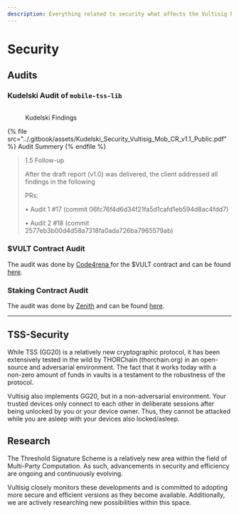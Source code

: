```yaml
---
description: Everything related to security what affects the Vultisig Project
---
```


# Security

## Audits

### Kudelski Audit of `mobile-tss-lib`

<figure><img src="../.gitbook/assets/TSS-Security.png" alt=""><figcaption><p>Kudelski Findings</p></figcaption></figure>

{% file src="../.gitbook/assets/Kudelski_Security_Vultisig_Mob_CR_v1.1_Public.pdf" %}
Audit Summery
{% endfile %}

> 1.5 Follow-up
>
> After the draft report (v1.0) was delivered, the client addressed all findings in the following
>
> PRs:
>
> • Audit 1 #17 (commit 06fc76f4d6d34f21fa5d1cafd1eb594d8ac4fdd7)
>
> • Audit 2 #18 (commit 2577eb3b00d4d58a7318fa0ada726ba7965579ab)

### **$VULT Contract Audit**

The audit was done by [Code4rena ](https://x.com/code4rena)for  the $VULT contract and can be found [here](https://code4rena.com/reports/2024-06-vultisig).

### Staking Contract Audit

The audit was done by [Zenith](https://x.com/zenith256) and can be found [here](https://github.com/zenith-security/reports/blob/main/reports/Vultisig%20-%20Zenith%20Audit%20Report.pdf).&#x20;

***

## TSS-Security

While TSS (GG20) is a relatively new cryptographic protocol, it has been extensively tested in the wild by THORChain (thorchain.org) in an open-source and adversarial environment. The fact that it works today with a non-zero amount of funds in vaults is a testament to the robustness of the protocol.

Vultisig also implements GG20, but in a non-adversarial environment. Your trusted devices only connect to each other in deliberate sessions after being unlocked by you or your device owner. Thus, they cannot be attacked while you are asleep with your devices also locked/asleep.

## Research&#x20;

The Threshold Signature Scheme is a relatively new area within the field of Multi-Party Computation. As such, advancements in security and efficiency are ongoing and continuously evolving.

Vultisig closely monitors these developments and is committed to adopting more secure and efficient versions as they become available. Additionally, we are actively researching new possibilities within this space.
